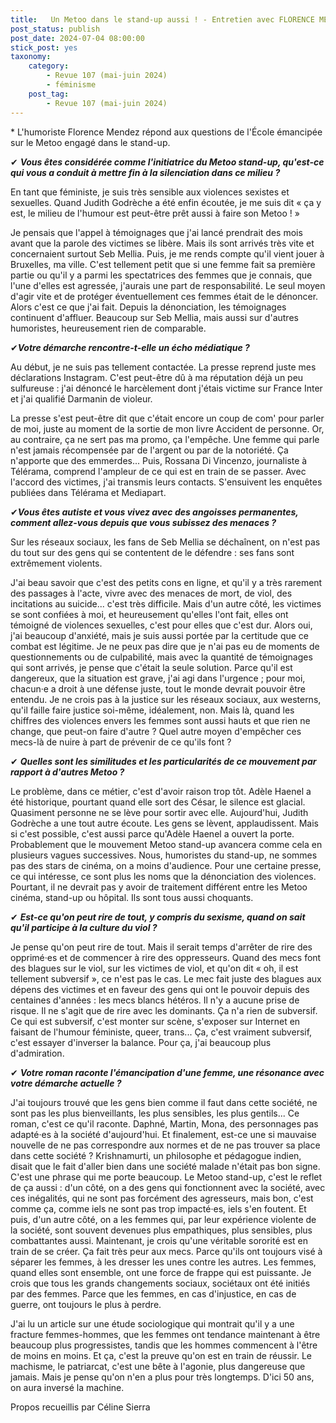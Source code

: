 ```yaml
---
title:   Un Metoo dans le stand-up aussi ! - Entretien avec FLORENCE MENDEZ*
post_status: publish
post_date: 2024-07-04 08:00:00
stick_post: yes
taxonomy:
    category:
        - Revue 107 (mai-juin 2024)
        - féminisme
    post_tag:
        - Revue 107 (mai-juin 2024)
---
```



 \* L'humoriste Florence Mendez répond aux questions de l'École émancipée sur le Metoo engagé dans le stand-up.

 ✔ ***Vous êtes considérée comme l'initiatrice du Metoo stand-up, qu'est-ce qui vous a conduit à mettre fin à la silenciation dans ce milieu ?***

 En tant que féministe, je suis très sensible aux violences sexistes et sexuelles. Quand Judith Godrèche a été enfin écoutée, je me suis dit « ça y est, le milieu de l'humour est peut-être prêt aussi à faire son Metoo ! »

 Je pensais que l'appel à témoignages que j'ai lancé prendrait des mois avant que la parole des victimes se libère. Mais ils sont arrivés très vite et concernaient surtout Seb Mellia. Puis, je me rends compte qu'il vient jouer à Bruxelles, ma ville. C'est tellement petit que si une femme fait sa première partie ou qu'il y a parmi les spectatrices des femmes que je connais, que l'une d'elles est agressée, j'aurais une part de responsabilité. Le seul moyen d'agir vite et de protéger éventuellement ces femmes était de le dénoncer. Alors c'est ce que j'ai fait. Depuis la dénonciation, les témoignages continuent d'affluer. Beaucoup sur Seb Mellia, mais aussi sur d'autres humoristes, heureusement rien de comparable.

 ✔***Votre démarche rencontre-t-elle un écho médiatique ?***

 Au début, je ne suis pas tellement contactée. La presse reprend juste mes déclarations Instagram. C'est peut-être dû à ma réputation déjà un peu sulfureuse : j'ai dénoncé le harcèlement dont j'étais victime sur France Inter et j'ai qualifié Darmanin de violeur.

 La presse s'est peut-être dit que c'était encore un coup de com' pour parler de moi, juste au moment de la sortie de mon livre Accident de personne. Or, au contraire, ça ne sert pas ma promo, ça l'empêche. Une femme qui parle n'est jamais récompensée par de l'argent ou par de la notoriété. Ça n'apporte que des emmerdes... Puis, Rossana Di Vincenzo, journaliste à Télérama, comprend l'ampleur de ce qui est en train de se passer. Avec l'accord des victimes, j'ai transmis leurs contacts. S'ensuivent les enquêtes publiées dans Télérama et Mediapart.

 ✔***Vous êtes autiste et vous vivez avec des angoisses permanentes, comment allez-vous depuis que vous subissez des menaces ?***

 Sur les réseaux sociaux, les fans de Seb Mellia se déchaînent, on n'est pas du tout sur des gens qui se contentent de le défendre : ses fans sont extrêmement violents.

 J'ai beau savoir que c'est des petits cons en ligne, et qu'il y a très rarement des passages à l'acte, vivre avec des menaces de mort, de viol, des incitations au suicide... c'est très difficile. Mais d'un autre côté, les victimes se sont confiées à moi, et heureusement qu'elles l'ont fait, elles ont témoigné de violences sexuelles, c'est pour elles que c'est dur. Alors oui, j'ai beaucoup d'anxiété, mais je suis aussi portée par la certitude que ce combat est légitime. Je ne peux pas dire que je n'ai pas eu de moments de questionnements ou de culpabilité, mais avec la quantité de témoignages qui sont arrivés, je pense que c'était la seule solution. Parce qu'il est dangereux, que la situation est grave, j'ai agi dans l'urgence ; pour moi, chacun·e a droit à une défense juste, tout le monde devrait pouvoir être entendu. Je ne crois pas à la justice sur les réseaux sociaux, aux westerns, qu'il faille faire justice soi-même, idéalement, non. Mais là, quand les chiffres des violences envers les femmes sont aussi hauts et que rien ne change, que peut-on faire d'autre ? Quel autre moyen d'empêcher ces mecs-là de nuire à part de prévenir de ce qu'ils font ?

 ✔ ***Quelles sont les similitudes et les particularités de ce mouvement par rapport à d'autres Metoo ?***

 Le problème, dans ce métier, c'est d'avoir raison trop tôt. Adèle Haenel a été historique, pourtant quand elle sort des César, le silence est glacial. Quasiment personne ne se lève pour sortir avec elle. Aujourd'hui, Judith Godrèche a une tout autre écoute. Les gens se lèvent, applaudissent. Mais si c'est possible, c'est aussi parce qu'Adèle Haenel a ouvert la porte. Probablement que le mouvement Metoo stand-up avancera comme cela en plusieurs vagues successives. Nous, humoristes du stand-up, ne sommes pas des stars de cinéma, on a moins d'audience. Pour une certaine presse, ce qui intéresse, ce sont plus les noms que la dénonciation des violences. Pourtant, il ne devrait pas y avoir de traitement différent entre les Metoo cinéma, stand-up ou hôpital. Ils sont tous aussi choquants.

 ✔ ***Est-ce qu'on peut rire de tout, y compris du sexisme, quand on sait qu'il participe à la culture du viol ?***

 Je pense qu'on peut rire de tout. Mais il serait temps d'arrêter de rire des opprimé·es et de commencer à rire des oppresseurs. Quand des mecs font des blagues sur le viol, sur les victimes de viol, et qu'on dit « oh, il est tellement subversif », ce n'est pas le cas. Le mec fait juste des blagues aux dépens des victimes et en faveur des gens qui ont le pouvoir depuis des centaines d'années : les mecs blancs hétéros. Il n'y a aucune prise de risque. Il ne s'agit que de rire avec les dominants. Ça n'a rien de subversif. Ce qui est subversif, c'est monter sur scène, s'exposer sur Internet en faisant de l'humour féministe, queer, trans... Ça, c'est vraiment subversif, c'est essayer d'inverser la balance. Pour ça, j'ai beaucoup plus d'admiration.

 ✔ ***Votre roman raconte l'émancipation d'une femme, une résonance avec votre démarche actuelle ?***

 J'ai toujours trouvé que les gens bien comme il faut dans cette société, ne sont pas les plus bienveillants, les plus sensibles, les plus gentils... Ce roman, c'est ce qu'il raconte. Daphné, Martin, Mona, des personnages pas adapté·es à la société d'aujourd'hui. Et finalement, est-ce une si mauvaise nouvelle de ne pas correspondre aux normes et de ne pas trouver sa place dans cette société ? Krishnamurti, un philosophe et pédagogue indien, disait que le fait d'aller bien dans une société malade n'était pas bon signe. C'est une phrase qui me porte beaucoup. Le Metoo stand-up, c'est le reflet de ça aussi : d'un côté, on a des gens qui fonctionnent avec la société, avec ces inégalités, qui ne sont pas forcément des agresseurs, mais bon, c'est comme ça, comme iels ne sont pas trop impacté·es, iels s'en foutent. Et puis, d'un autre côté, on a les femmes qui, par leur expérience violente de la société, sont souvent devenues plus empathiques, plus sensibles, plus combattantes aussi. Maintenant, je crois qu'une véritable sororité est en train de se créer. Ça fait très peur aux mecs. Parce qu'ils ont toujours visé à séparer les femmes, à les dresser les unes contre les autres. Les femmes, quand elles sont ensemble, ont une force de frappe qui est puissante. Je crois que tous les grands changements sociaux, sociétaux ont été initiés par des femmes. Parce que les femmes, en cas d'injustice, en cas de guerre, ont toujours le plus à perdre.

 J'ai lu un article sur une étude sociologique qui montrait qu'il y a une fracture femmes-hommes, que les femmes ont tendance maintenant à être beaucoup plus progressistes, tandis que les hommes commencent à l'être de moins en moins. Et ça, c'est la preuve qu'on est en train de réussir. Le machisme, le patriarcat, c'est une bête à l'agonie, plus dangereuse que jamais. Mais je pense qu'on n'en a plus pour très longtemps. D'ici 50 ans, on aura inversé la machine.

 Propos recueillis par Céline Sierra

